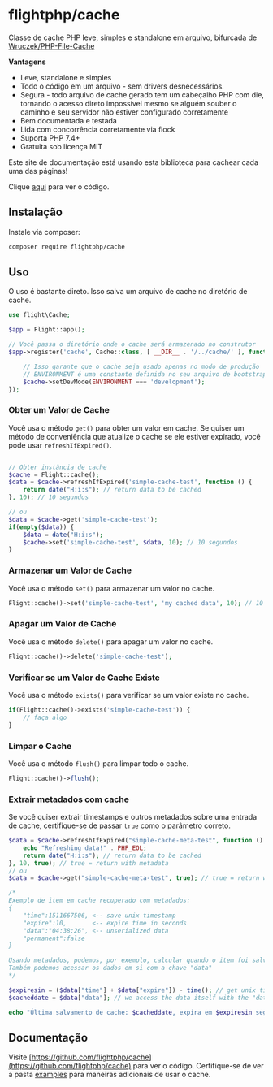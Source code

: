 # flightphp/cache

Classe de cache PHP leve, simples e standalone em arquivo, bifurcada de [Wruczek/PHP-File-Cache](https://github.com/Wruczek/PHP-File-Cache)

**Vantagens** 
- Leve, standalone e simples
- Todo o código em um arquivo - sem drivers desnecessários.
- Segura - todo arquivo de cache gerado tem um cabeçalho PHP com die, tornando o acesso direto impossível mesmo se alguém souber o caminho e seu servidor não estiver configurado corretamente
- Bem documentada e testada
- Lida com concorrência corretamente via flock
- Suporta PHP 7.4+
- Gratuita sob licença MIT

Este site de documentação está usando esta biblioteca para cachear cada uma das páginas!

Clique [aqui](https://github.com/flightphp/cache) para ver o código.

## Instalação

Instale via composer:

```bash
composer require flightphp/cache
```

## Uso

O uso é bastante direto. Isso salva um arquivo de cache no diretório de cache.

```php
use flight\Cache;

$app = Flight::app();

// Você passa o diretório onde o cache será armazenado no construtor
$app->register('cache', Cache::class, [ __DIR__ . '/../cache/' ], function(Cache $cache) {

	// Isso garante que o cache seja usado apenas no modo de produção
	// ENVIRONMENT é uma constante definida no seu arquivo de bootstrap ou em outro lugar na sua app
	$cache->setDevMode(ENVIRONMENT === 'development');
});
```

### Obter um Valor de Cache

Você usa o método `get()` para obter um valor em cache. Se quiser um método de conveniência que atualize o cache se ele estiver expirado, você pode usar `refreshIfExpired()`.

```php

// Obter instância de cache
$cache = Flight::cache();
$data = $cache->refreshIfExpired('simple-cache-test', function () {
    return date("H:i:s"); // return data to be cached
}, 10); // 10 segundos

// ou
$data = $cache->get('simple-cache-test');
if(empty($data)) {
	$data = date("H:i:s");
	$cache->set('simple-cache-test', $data, 10); // 10 segundos
}
```

### Armazenar um Valor de Cache

Você usa o método `set()` para armazenar um valor no cache.

```php
Flight::cache()->set('simple-cache-test', 'my cached data', 10); // 10 segundos
```

### Apagar um Valor de Cache

Você usa o método `delete()` para apagar um valor no cache.

```php
Flight::cache()->delete('simple-cache-test');
```

### Verificar se um Valor de Cache Existe

Você usa o método `exists()` para verificar se um valor existe no cache.

```php
if(Flight::cache()->exists('simple-cache-test')) {
	// faça algo
}
```

### Limpar o Cache
Você usa o método `flush()` para limpar todo o cache.

```php
Flight::cache()->flush();
```

### Extrair metadados com cache

Se você quiser extrair timestamps e outros metadados sobre uma entrada de cache, certifique-se de passar `true` como o parâmetro correto.

```php
$data = $cache->refreshIfExpired("simple-cache-meta-test", function () {
    echo "Refreshing data!" . PHP_EOL;
    return date("H:i:s"); // return data to be cached
}, 10, true); // true = return with metadata
// ou
$data = $cache->get("simple-cache-meta-test", true); // true = return with metadata

/*
Exemplo de item em cache recuperado com metadados:
{
    "time":1511667506, <-- save unix timestamp
    "expire":10,       <-- expire time in seconds
    "data":"04:38:26", <-- unserialized data
    "permanent":false
}

Usando metadados, podemos, por exemplo, calcular quando o item foi salvo ou quando expira
Também podemos acessar os dados em si com a chave "data"
*/

$expiresin = ($data["time"] + $data["expire"]) - time(); // get unix timestamp when data expires and subtract current timestamp from it
$cacheddate = $data["data"]; // we access the data itself with the "data" key

echo "Última salvamento de cache: $cacheddate, expira em $expiresin segundos";
```

## Documentação

Visite [https://github.com/flightphp/cache](https://github.com/flightphp/cache) para ver o código. Certifique-se de ver a pasta [examples](https://github.com/flightphp/cache/tree/master/examples) para maneiras adicionais de usar o cache.